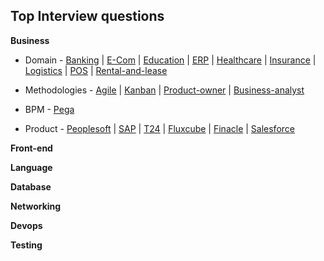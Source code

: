 ## Top Interview questions

**Business**
  -   Domain 
    - [Banking](https://clouddose.blogspot.com/2020/11/banking.html)
    | [E-Com](https://clouddose.blogspot.com/2020/12/e-com.html)
    | [Education](https://clouddose.blogspot.com/2020/12/education.html)
    | [ERP](https://clouddose.blogspot.com/2020/11/erp.html)
    | [Healthcare](https://clouddose.blogspot.com/2020/12/healthcare.html)
    | [Insurance](https://clouddose.blogspot.com/2020/12/insurance.html)
    | [Logistics](https://clouddose.blogspot.com/2020/12/logistics.html)
    | [POS](https://clouddose.blogspot.com/2020/11/pos.html)
    | [Rental-and-lease](https://clouddose.blogspot.com/2020/12/rental-and-lease.html)
    
  -   Methodologies
    - [Agile](https://clouddose.blogspot.com/2020/11/agile.html)
    | [Kanban](https://clouddose.blogspot.com/2021/05/kanban.html)
    | [Product-owner](https://clouddose.blogspot.com/2021/05/product-owners.html)
    | [Business-analyst](https://clouddose.blogspot.com/2021/05/business-analyst.html)
    
  -   BPM
    - [Pega](https://clouddose.blogspot.com/2021/05/pega.html)     
    
  -   Product
    - [Peoplesoft](https://clouddose.blogspot.com/2021/04/peoplesoft.html)
    | [SAP](https://clouddose.blogspot.com/2021/05/sap.html)
    | [T24](https://clouddose.blogspot.com/2021/06/t24.html)
    | [Fluxcube](https://clouddose.blogspot.com/2021/06/fluxcube.html)
    | [Finacle](https://clouddose.blogspot.com/2021/06/finacle.html)
    | [Salesforce](https://clouddose.blogspot.com/2021/02/salesforce.html)

**Front-end**



**Language**


**Database**


**Networking**


**Devops**


**Testing**
